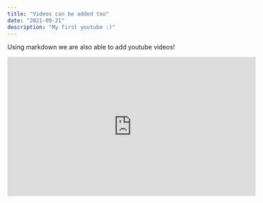 ```yaml
---
title: "Videos can be added too"
date: "2021-09-21"
description: "My first youtube :)"
---
```


Using markdown we are also able to add youtube videos!

<iframe width="560" height="315" src="https://youtu.be/9fLL5UsI5lc" frameborder="0" allow="accelerometer; autoplay; encrypted-media; gyroscope; picture-in-picture" allowfullscreen></iframe>
